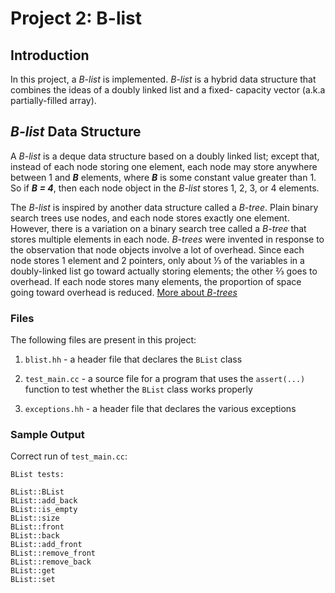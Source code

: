 # Project 2: B-list

## Introduction
In this project, a *B-list* is implemented. *B-list* is a hybrid data
structure that combines the ideas of a doubly linked list and a fixed-
capacity vector (a.k.a partially-filled array).

## *B-list* Data Structure
A *B-list* is a deque data structure based on a doubly linked list; except
that, instead of each node storing one element, each node may store anywhere
between 1 and **_B_** elements, where **_B_** is some constant value greater
than 1. So if **_B = 4_**, then each node object in the *B-list* stores 1,
2, 3, or 4 elements.

The *B-list* is inspired by another data structure called a *B-tree*. Plain
binary search trees use nodes, and each node stores exactly one element.
However, there is a variation on a binary search tree called a *B-tree* that
stores multiple elements in each node. *B-trees* were invented in response
to the observation that node objects involve a lot of overhead. Since each
node stores 1 element and 2 pointers, only about ⅓ of the variables in a
doubly-linked list go toward actually storing elements; the other ⅔ goes to
overhead. If each node stores many elements, the proportion of space going
toward overhead is reduced. [More about *B-trees*](https://en.wikipedia.org/wiki/B-tree)

### Files
The following files are present in this project:

1. `blist.hh` - a header file that declares the `BList` class

2. `test_main.cc` - a source file for a program that uses the `assert(...)`
  function to test whether the `BList` class works properly

3. `exceptions.hh` - a header file that declares the various exceptions

### Sample Output
Correct run of `test_main.cc`:
```
BList tests:

BList::BList
BList::add_back
BList::is_empty
BList::size
BList::front
BList::back
BList::add_front
BList::remove_front
BList::remove_back
BList::get
BList::set
```
